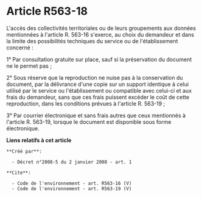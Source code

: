 # Article R563-18

L'accès des collectivités territoriales ou de leurs groupements aux données mentionnées à l'article R. 563-16 s'exerce, au
choix du demandeur et dans la limite des possibilités techniques du service ou de l'établissement concerné : 

1° Par consultation gratuite sur place, sauf si la préservation du document ne le permet pas ; 

2° Sous réserve que la reproduction ne nuise pas à la conservation du document, par la délivrance d'une copie sur un support
identique à celui utilisé par le service ou l'établissement ou compatible avec celui-ci et aux frais du demandeur, sans que
ces frais puissent excéder le coût de cette reproduction, dans les conditions prévues à l'article R. 563-19 ; 

3° Par courrier électronique et sans frais autres que ceux mentionnés à l'article R. 563-19, lorsque le document est
disponible sous forme électronique.

**Liens relatifs à cet article**

	**Créé par**:

	  - Décret n°2008-5 du 2 janvier 2008 - art. 1

	**Cite**:

	  - Code de l'environnement - art. R563-16 (V)
	  - Code de l'environnement - art. R563-19 (V)
